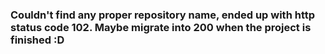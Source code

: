 ### Couldn't find any proper repository name, ended up with http status code 102. Maybe migrate into 200 when the project is finished :D
